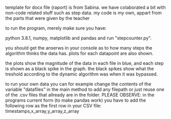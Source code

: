 template for docx file (raport) is from Sabina.
we have colaborated a bit with non-code related stuff such as step data.
my code is my own, appart from the parts that were given by the teacher

to run the program, merely make sure you have:

python 3.8.1,
numpy,
matplotlib and
pandas
and run "stepcounter.py".

you should get the anserws in your console as to how many steps the algorithm thinks the data has. plots for each datapoint are also shown.

the plots show the magnitude of the data in each file in blue, and each step is shown as a black spike in the graph.
the black spikes show what the treshold according to the dynamic algorithm was when it was bypassed.


to run your own data you can for example change the contents of the variable "datafiles" in the main method to add any filepath or just reuse one of the .csv files that allready are in the folder.
PLEASE OBSERVE: in the programs current form (to make pandas work) you have to add the following row as the first row in your CSV file:
timestamps,x_array,y_array,z_array
